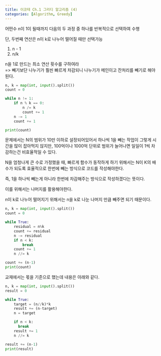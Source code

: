 ```yaml
---
title: 이코테 Ch.1 그리디 알고리즘 (4)
categories: [Algorithm, Greedy]
---
```

어떤수 n이 1이 될때까지 다음의 두 과정 중 하나를 반복적으로 선택하여 수행

단, 두번째 연산은 n이 k로 나누어 떨어질 때만 선택가능

1. n - 1
2. n/k

n을 1로 만드는 최소 연산 횟수를 구하여라   \
=> 빼기보단 나누기가 훨씬 빠르게 차감되니 나누기가 메인이고 잔처리를 빼기로 해야된다.

```python
n, k = map(int, input().split())
count = 0

while n != 1:
    if n % k == 0:
        n /= k
        count += 1
    n -= 1
    count += 1

print(count)
```

문제에서는 N의 범위가 10만 이하로 설정되어있어서 하나씩 1을 빼는 작업이 그렇게 시간을 많이 잡아먹지 않지만, 100억이나 1000억 단위로 범위가 늘어나면 일일이 1씩 차감하는건 비효율적일 수 있다.

N을 엄청나게 큰 수로 가정했을 때, 빠르게 함수가 동작하게 하기 위해서는 N이 K의 배수가 되도록 효율적으로 한번에 빼는 방식으로 코드를 작성해야한다.

즉, 1을 하나씩 빼는게 아니라 한번에 차감해주는 방식으로 작성하겠다는 뜻이다.

이를 위해서는 나머지를 활용해야한다.

n이 k로 나누어 떨어지기 위해서는 n을 k로 나눈 나머지 만큼 빼주면 되기 때문이다.

```python
n, k = map(int, input().split())
count = 0

while True:
    residual = n%k
    count += residual
    n -= residual
    if n < k:
        break
    count += 1
    n //= k

count += (n-1)
print(count)

```

교재에서는 몫을 기준으로 했는데 내용은 아래와 같다.

```python
n, k = map(int, input().split())
result = 0

while True:
    target = (n//k)*k
    result += (n-target)
    n = target

    if n < k:
      break
    result += 1
    n //= k

result += (n-1)
print(result)
```
